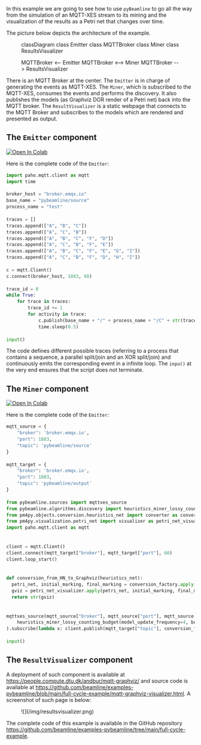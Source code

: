 In this example we are going to see how to use `pyBeamline` to go all the way from the simulation of an MQTT-XES stream to its mining and the visualization of the results as a Petri net that changes over time.

The picture below depicts the architecture of the example.

<figure>
<div class="mermaid">
classDiagram
  class Emitter
  class MQTTBroker
  class Miner
  class ResultsVisualizer

  MQTTBroker <-- Emitter
  MQTTBroker <--> Miner
  MQTTBroker --> ResultsVisualizer
</div>
</figure>

There is an MQTT Broker at the center. The `Emitter` is in charge of generating the events as MQTT-XES. The `Miner`, which is subscribed to the MQTT-XES, consumes the events and performs the discovery. It also publishes the models (as Graphviz DOR render of a Petri net) back into the MQTT broker. The `ResultVisualizer` is a static webpage that connects to the MQTT Broker and subscribes to the models which are rendered and presented as output.

## The `Emitter` component

<a target="_blank" href="https://colab.research.google.com/github/beamline/examples-pybeamline/blob/main/full-cycle-example/pybeamline_emitter.ipynb">
  <img src="https://colab.research.google.com/assets/colab-badge.svg" alt="Open In Colab"/>
</a>

Here is the complete code of the `Emitter`:

```python
import paho.mqtt.client as mqtt
import time

broker_host = "broker.emqx.io"
base_name = "pybeamline/source"
process_name = "test"

traces = []
traces.append(["A", "B", "C"])
traces.append(["A", "C", "B"])
traces.append(["A", "B", "C", "F", "D"])
traces.append(["A", "C", "B", "F", "E"])
traces.append(["A", "B", "C", "F", "E", "G", "I"])
traces.append(["A", "C", "B", "F", "D", "H", "I"])

c = mqtt.Client()
c.connect(broker_host, 1883, 60)

trace_id = 0
while True:
    for trace in traces:
        trace_id += 1
        for activity in trace:
            c.publish(base_name + "/" + process_name + "/C" + str(trace_id) + "/" + activity, "{}")
            time.sleep(0.5)

input()
```

The code defines different possible traces (referring to a process that contains a sequence, a parallel split/join and an XOR split/join) and continuously emits the corresponding event in a infinite loop. The `inpu()` at the very end ensures that the script does not terminate.


## The `Miner` component

<a target="_blank" href="https://colab.research.google.com/github/beamline/examples-pybeamline/blob/main/full-cycle-example/pybeamline_miner.ipynb">
  <img src="https://colab.research.google.com/assets/colab-badge.svg" alt="Open In Colab"/>
</a>

Here is the complete code of the `Emitter`:

```python
mqtt_source = {
    "broker": 'broker.emqx.io',
    "port": 1883,
    "topic": 'pybeamline/source'
}

mqtt_target = {
    "broker": 'broker.emqx.io',
    "port": 1883,
    "topic": 'pybeamline/output'
}

from pybeamline.sources import mqttxes_source
from pybeamline.algorithms.discovery import heuristics_miner_lossy_counting_budget
from pm4py.objects.conversion.heuristics_net import converter as conversion_factory
from pm4py.visualization.petri_net import visualizer as petri_net_visualizer
import paho.mqtt.client as mqtt


client = mqtt.Client()
client.connect(mqtt_target["broker"], mqtt_target["port"], 60)
client.loop_start()


def conversion_from_HN_to_Graphviz(heuristics_net):
  petri_net, initial_marking, final_marking = conversion_factory.apply(heuristics_net)
  gviz = petri_net_visualizer.apply(petri_net, initial_marking, final_marking)
  return str(gviz)


mqttxes_source(mqtt_source["broker"], mqtt_source["port"], mqtt_source["topic"]).pipe(
    heuristics_miner_lossy_counting_budget(model_update_frequency=4, budget=1000, dependency_threshold=0.75)
).subscribe(lambda x: client.publish(mqtt_target["topic"], conversion_from_HN_to_Graphviz(x)))

input()
```

## The `ResultVisualizer` component

A deployment of such component is available at <https://people.compute.dtu.dk/andbur/mqtt-graphviz/> and source code is available at <https://github.com/beamline/examples-pybeamline/blob/main/full-cycle-example/mqtt-graphviz-visualizer.html>. A screenshot of such page is below:

<figure markdown>
  ![](/img/resultsvisualizer.png)
</figure>

The complete code of this example is available in the GitHub repository <https://github.com/beamline/examples-pybeamline/tree/main/full-cycle-example>.


